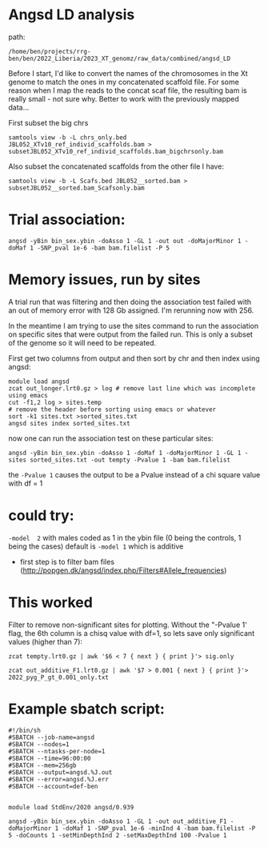 # Angsd LD analysis
path:
```
/home/ben/projects/rrg-ben/ben/2022_Liberia/2023_XT_genomz/raw_data/combined/angsd_LD
```
Before I start, I'd like to convert the names of the chromosomes in the Xt genome to match the ones in my concatenated scaffold file. For some reason when I map the reads to the concat scaf file, the resulting bam is really small - not sure why.  Better to work with the previously mapped data...

First subset the big chrs
```
samtools view -b -L chrs_only.bed JBL052_XTv10_ref_individ_scaffolds.bam > subsetJBL052_XTv10_ref_individ_scaffolds.bam_bigchrsonly.bam
```
Also subset the concatenated scaffolds from the other file I have:
```
samtools view -b -L Scafs.bed JBL052__sorted.bam > subsetJBL052__sorted.bam_Scafsonly.bam
```

# Trial association:
```
angsd -yBin bin_sex.ybin -doAsso 1 -GL 1 -out out -doMajorMinor 1 -doMaf 1 -SNP_pval 1e-6 -bam bam.filelist -P 5
```

# Memory issues, run by sites
A trial run that was filtering and then doing the association test failed with an out of memory error with 128 Gb assigned.  I'm rerunning now with 256.

In the meantime I am trying to use the sites command to run the association on specific sites that were output from the failed run. This is only a subset of the genome so it will need to be repeated.

First get two columns from output and then sort by chr and then index using angsd:
```
module load angsd
zcat out_longer.lrt0.gz > log # remove last line which was incomplete using emacs
cut -f1,2 log > sites.temp
# remove the header before sorting using emacs or whatever
sort -k1 sites.txt >sorted_sites.txt 
angsd sites index sorted_sites.txt 
```
now one can run the association test on these particular sites:
```
angsd -yBin bin_sex.ybin -doAsso 1 -doMaf 1 -doMajorMinor 1 -GL 1 -sites sorted_sites.txt -out tempty -Pvalue 1 -bam bam.filelist 
```
 the `-Pvalue 1` causes the output to be a Pvalue instead of a chi square value with df = 1

# could try:
 `-model  2` with males coded as 1 in the ybin file (0 being the controls, 1 being the cases)
 default is `-model 1` which is additive



* first step is to filter bam files (http://popgen.dk/angsd/index.php/Filters#Allele_frequencies)


# This worked

Filter to remove non-significant sites for plotting.
Without the "-Pvalue 1' flag, the 6th column is a chisq value with df=1, so lets save only significant values (higher than 7):
```
zcat tempty.lrt0.gz | awk '$6 < 7 { next } { print }'> sig.only
```
```
zcat out_additive_F1.lrt0.gz | awk '$7 > 0.001 { next } { print }'> 2022_pyg_P_gt_0.001_only.txt
```

# Example sbatch script:
```
#!/bin/sh
#SBATCH --job-name=angsd
#SBATCH --nodes=1
#SBATCH --ntasks-per-node=1
#SBATCH --time=96:00:00
#SBATCH --mem=256gb
#SBATCH --output=angsd.%J.out
#SBATCH --error=angsd.%J.err
#SBATCH --account=def-ben


module load StdEnv/2020 angsd/0.939

angsd -yBin bin_sex.ybin -doAsso 1 -GL 1 -out out_additive_F1 -doMajorMinor 1 -doMaf 1 -SNP_pval 1e-6 -minInd 4 -bam bam.filelist -P 5 -doCounts 1 -setMinDepthInd 2 -setMaxDepthInd 100 -Pvalue 1
```
